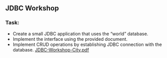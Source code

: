 ## JDBC Workshop
### Task:
* Create a small JDBC application that uses the “world” database.
* Implement the interface using the provided document.
* Implement CRUD operations by establishing JDBC connection with the database. 
[JDBC-Workshop-City.pdf](files%2FJDBC-Workshop-City.pdf)